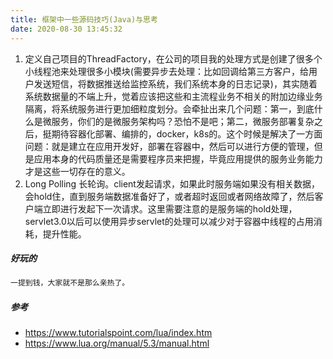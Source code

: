 ```yaml
---
title: 框架中一些源码技巧(Java)与思考
date: 2020-08-30 13:45:32
---
```


1. 定义自己项目的ThreadFactory，在公司的项目我的处理方式是创建了很多个小线程池来处理很多小模块(需要异步去处理：比如回调给第三方客户，给用户发送短信，将数据推送给监控系统，我们系统本身的日志记录)，其实随着系统数据量的不端上升，觉着应该把这些和主流程业务不相关的附加边缘业务隔离，将系统服务进行更加细粒度划分。会牵扯出来几个问题：第一，到底什么是微服务，你们的是微服务架构吗？恐怕不是吧；第二，微服务部署复杂之后，挺期待容器化部署、编排的，docker，k8s的。这个时候是解决了一方面问题：就是建立在应用开发好，部署在容器中，然后可以进行方便的管理，但是应用本身的代码质量还是需要程序员来把握，毕竟应用提供的服务业务能力才是这些一切存在的意义。
2. Long Polling 长轮询。client发起请求，如果此时服务端如果没有相关数据，会hold住，直到服务端数据准备好了，或者超时返回或者网络故障了，然后客户端立即进行发起下一次请求。这里需要注意的是服务端的hold处理，servlet3.0以后可以使用异步servlet的处理可以减少对于容器中线程的占用消耗，提升性能。


##### 好玩的
```latex
一提到钱，大家就不是那么亲热了。
```


##### 参考
- https://www.tutorialspoint.com/lua/index.htm
- https://www.lua.org/manual/5.3/manual.html

